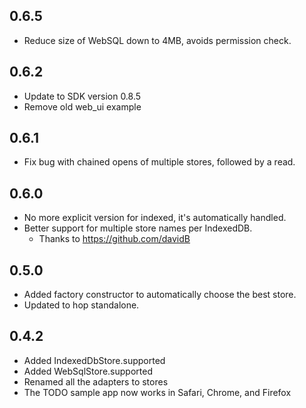 ## 0.6.5

* Reduce size of WebSQL down to 4MB, avoids permission check.

## 0.6.2

* Update to SDK version 0.8.5
* Remove old web_ui example

## 0.6.1

* Fix bug with chained opens of multiple stores, followed by a read.

## 0.6.0

* No more explicit version for indexed, it's automatically handled.
* Better support for multiple store names per IndexedDB.
  * Thanks to https://github.com/davidB

## 0.5.0

* Added factory constructor to automatically choose the best store.
* Updated to hop standalone.

## 0.4.2

* Added IndexedDbStore.supported
* Added WebSqlStore.supported
* Renamed all the adapters to stores
* The TODO sample app now works in Safari, Chrome, and Firefox